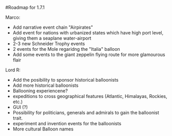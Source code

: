 #Roadmap for 1.7.1

Marco:

- Add narrative event chain "Airpirates"
- Add event for nations with urbanized states which have high port level, giving them a seaplane water-airport
- 2-3 new Schneider Trophy events
- 2 events for the Mole regaridng the "Italia" balloon
- Add some events to the giant zeppelin flying route for more glamourous flair

Lord R:

- Add the posibility to sponsor historical balloonists
- Add more historical balloonists
- Ballooning experiencene?
- expeditions to cross geographical features (Atlantic, Himalayas, Rockies, etc.)
- GUI (?)
- Possibility for politicians, generals and admirals to gain the balloonist trait.
- experiment and invention events for the balloonists
- More cultural Balloon names
